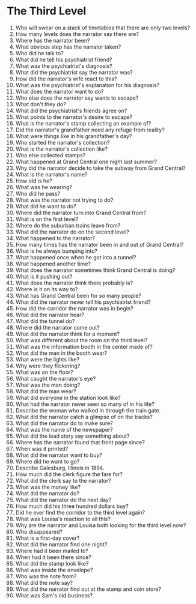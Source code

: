 # The Third Level

1.  Who will swear on a stack of timetables that there are only two levels?
2.  How many levels does the narrator say there are?
3.  Where has the narrator been?
4.  What obvious step has the narrator taken?
5.  Who did he talk to?
6.  What did he tell his psychiatrist friend?
7.  What was the psychiatrist's diagnosis?
8.  What did the psychiatrist say the narrator was?
9.  How did the narrator's wife react to this?
10. What was the psychiatrist's explanation for his diagnosis?
11. What does the narrator want to do?
12. Who else does the narrator say wants to escape?
13. What don't they do?
14. What did the psychiatrist's friends agree on?
15. What points to the narrator's desire to escape?
16. What is the narrator's stamp collecting an example of?
17. Did the narrator's grandfather need any refuge from reality?
18. What were things like in his grandfather's day?
19. Who started the narrator's collection?
20. What is the narrator's collection like?
21. Who else collected stamps?
22. What happened at Grand Central one night last summer?
23. Why did the narrator decide to take the subway from Grand Central?
24. What is the narrator's name?
25. How old is he?
26. What was he wearing?
27. Who did he pass?
28. What was the narrator not trying to do?
29. What did he want to do?
30. Where did the narrator turn into Grand Central from?
31. What is on the first level?
32. Where do the suburban trains leave from?
33. What did the narrator do on the second level?
34. What happened to the narrator?
35. How many times has the narrator been in and out of Grand Central?
36. What is he always bumping into?
37. What happened once when he got into a tunnel?
38. What happened another time?
39. What does the narrator sometimes think Grand Central is doing?
40. What is it pushing out?
41. What does the narrator think there probably is?
42. Where is it on its way to?
43. What has Grand Central been for so many people?
44. What did the narrator never tell his psychiatrist friend?
45. How did the corridor the narrator was in begin?
46. What did the narrator hear?
47. What did the tunnel do?
48. Where did the narrator come out?
49. What did the narrator think for a moment?
50. What was different about the room on the third level?
51. What was the information booth in the center made of?
52. What did the man in the booth wear?
53. What were the lights like?
54. Why were they flickering?
55. What was on the floor?
56. What caught the narrator's eye?
57. What was the man doing?
58. What did the man wear?
59. What did everyone in the station look like?
60. What had the narrator never seen so many of in his life?
61. Describe the woman who walked in through the train gate.
62. What did the narrator catch a glimpse of on the tracks?
63. What did the narrator do to make sure?
64. What was the name of the newspaper?
65. What did the lead story say something about?
66. Where has the narrator found that front page since?
67. When was it printed?
68. What did the narrator want to buy?
69. Where did he want to go?
70. Describe Galesburg, Illinois in 1894.
71. How much did the clerk figure the fare for?
72. What did the clerk say to the narrator?
73. What was the money like?
74. What did the narrator do?
75. What did the narrator do the next day?
76. How much did his three hundred dollars buy?
77. Did he ever find the corridor to the third level again?
78. What was Louisa's reaction to all this?
79. Why are the narrator and Louisa both looking for the third level now?
80. Who disappeared?
81. What is a first-day cover?
82. What did the narrator find one night?
83. Where had it been mailed to?
84. When had it been there since?
85. What did the stamp look like?
86. What was inside the envelope?
87. Who was the note from?
88. What did the note say?
89. What did the narrator find out at the stamp and coin store?
90. What was Sam's old business?